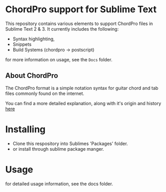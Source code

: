 # ChordPro support for Sublime Text

This repository contains various elements to support ChordPro files in Sublime Text 2 & 3. It currently includes the following:

 - Syntax highlighting,
 - Snippets
 - Build Systems (chordpro -> postscript)

 for more information on usage, see the `Docs` folder.

## About ChordPro

The ChordPro format is a simple notation syntax for guitar chord and tab files commonly found on the internet.

You can find a more detailed explanation, along with it's origin and history [here](http://www.vromans.org/johan/projects/Chordii/intro.html)

# Installing

- Clone this respository into Sublimes 'Packages' folder.
- or install through sublime package manger.

# Usage

for detailed usage information, see the docs folder.
